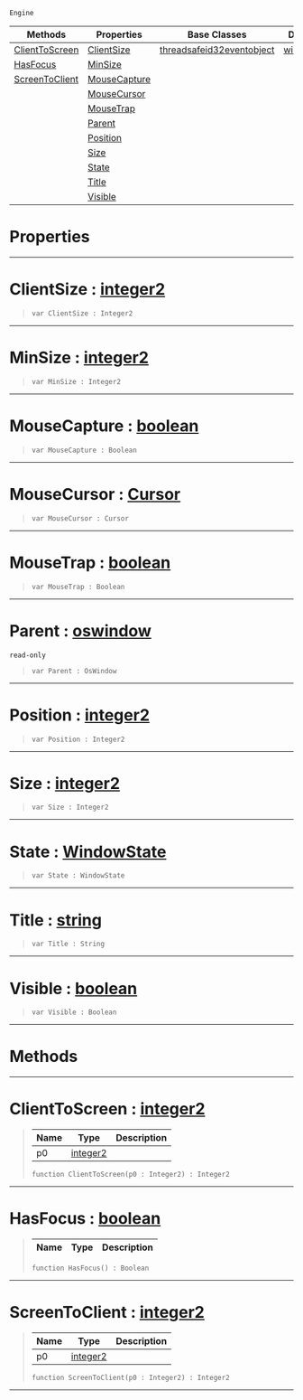 `Engine`

|Methods|Properties|Base Classes|Derived Classes|
|---|---|---|---|
|[ ClientToScreen](https://github.com/zeroengineteam/ZeroDocs/code_reference/class_reference/oswindow.markdown#clienttoscreen-zero-engi)|[ ClientSize](https://github.com/zeroengineteam/ZeroDocs/code_reference/class_reference/oswindow.markdown#clientsize-zero-engine-d)|[threadsafeid32eventobject](https://github.com/zeroengineteam/ZeroDocs/code_reference/class_reference/threadsafeid32eventobject.markdown)|[windowsoswindow](https://github.com/zeroengineteam/ZeroDocs/code_reference/class_reference/windowsoswindow.markdown)|
|[ HasFocus](https://github.com/zeroengineteam/ZeroDocs/code_reference/class_reference/oswindow.markdown#hasfocus-zero-engine-doc)|[ MinSize](https://github.com/zeroengineteam/ZeroDocs/code_reference/class_reference/oswindow.markdown#minsize-zero-engine-docu)| | |
|[ ScreenToClient](https://github.com/zeroengineteam/ZeroDocs/code_reference/class_reference/oswindow.markdown#screentoclient-zero-engi)|[ MouseCapture](https://github.com/zeroengineteam/ZeroDocs/code_reference/class_reference/oswindow.markdown#mousecapture-zero-engine)| | |
| |[ MouseCursor](https://github.com/zeroengineteam/ZeroDocs/code_reference/class_reference/oswindow.markdown#mousecursor-zero-engine)| | |
| |[ MouseTrap](https://github.com/zeroengineteam/ZeroDocs/code_reference/class_reference/oswindow.markdown#mousetrap-zero-engine-do)| | |
| |[ Parent](https://github.com/zeroengineteam/ZeroDocs/code_reference/class_reference/oswindow.markdown#parent-zero-engine-docum)| | |
| |[ Position](https://github.com/zeroengineteam/ZeroDocs/code_reference/class_reference/oswindow.markdown#position-zero-engine-doc)| | |
| |[ Size](https://github.com/zeroengineteam/ZeroDocs/code_reference/class_reference/oswindow.markdown#size-zero-engine-documen)| | |
| |[ State](https://github.com/zeroengineteam/ZeroDocs/code_reference/class_reference/oswindow.markdown#state-zero-engine-docume)| | |
| |[ Title](https://github.com/zeroengineteam/ZeroDocs/code_reference/class_reference/oswindow.markdown#title-zero-engine-docume)| | |
| |[ Visible](https://github.com/zeroengineteam/ZeroDocs/code_reference/class_reference/oswindow.markdown#visible-zero-engine-docu)| | |


 #  Properties


---  
 #  ClientSize : [integer2](https://github.com/zeroengineteam/ZeroDocs/code_reference/zilch_base_types/integer2.markdown)

> 
> ``` lang=cpp, name=Zilch
> var ClientSize : Integer2


---  
 #  MinSize : [integer2](https://github.com/zeroengineteam/ZeroDocs/code_reference/zilch_base_types/integer2.markdown)

> 
> ``` lang=cpp, name=Zilch
> var MinSize : Integer2


---  
 #  MouseCapture : [boolean](https://github.com/zeroengineteam/ZeroDocs/code_reference/zilch_base_types/boolean.markdown)

> 
> ``` lang=cpp, name=Zilch
> var MouseCapture : Boolean


---  
 #  MouseCursor : [Cursor](https://github.com/zeroengineteam/ZeroDocs/code_reference/enum_reference.markdown#cursor)

> 
> ``` lang=cpp, name=Zilch
> var MouseCursor : Cursor


---  
 #  MouseTrap : [boolean](https://github.com/zeroengineteam/ZeroDocs/code_reference/zilch_base_types/boolean.markdown)

> 
> ``` lang=cpp, name=Zilch
> var MouseTrap : Boolean


---  
 #  Parent : [oswindow](https://github.com/zeroengineteam/ZeroDocs/code_reference/class_reference/oswindow.markdown)

 `read-only`

> 
> ``` lang=cpp, name=Zilch
> var Parent : OsWindow


---  
 #  Position : [integer2](https://github.com/zeroengineteam/ZeroDocs/code_reference/zilch_base_types/integer2.markdown)

> 
> ``` lang=cpp, name=Zilch
> var Position : Integer2


---  
 #  Size : [integer2](https://github.com/zeroengineteam/ZeroDocs/code_reference/zilch_base_types/integer2.markdown)

> 
> ``` lang=cpp, name=Zilch
> var Size : Integer2


---  
 #  State : [WindowState](https://github.com/zeroengineteam/ZeroDocs/code_reference/enum_reference.markdown#windowstate)

> 
> ``` lang=cpp, name=Zilch
> var State : WindowState


---  
 #  Title : [string](https://github.com/zeroengineteam/ZeroDocs/code_reference/zilch_base_types/string.markdown)

> 
> ``` lang=cpp, name=Zilch
> var Title : String


---  
 #  Visible : [boolean](https://github.com/zeroengineteam/ZeroDocs/code_reference/zilch_base_types/boolean.markdown)

> 
> ``` lang=cpp, name=Zilch
> var Visible : Boolean


---  
 #  Methods


---  
 #  ClientToScreen : [integer2](https://github.com/zeroengineteam/ZeroDocs/code_reference/zilch_base_types/integer2.markdown)

> 
> |Name|Type|Description|
> |---|---|---|
> |p0|[integer2](https://github.com/zeroengineteam/ZeroDocs/code_reference/zilch_base_types/integer2.markdown)| |
> ``` lang=cpp, name=Zilch
> function ClientToScreen(p0 : Integer2) : Integer2
> ``` 


---  
 #  HasFocus : [boolean](https://github.com/zeroengineteam/ZeroDocs/code_reference/zilch_base_types/boolean.markdown)

> 
> |Name|Type|Description|
> |---|---|---|
> ``` lang=cpp, name=Zilch
> function HasFocus() : Boolean
> ``` 


---  
 #  ScreenToClient : [integer2](https://github.com/zeroengineteam/ZeroDocs/code_reference/zilch_base_types/integer2.markdown)

> 
> |Name|Type|Description|
> |---|---|---|
> |p0|[integer2](https://github.com/zeroengineteam/ZeroDocs/code_reference/zilch_base_types/integer2.markdown)| |
> ``` lang=cpp, name=Zilch
> function ScreenToClient(p0 : Integer2) : Integer2
> ``` 


---  
 

 